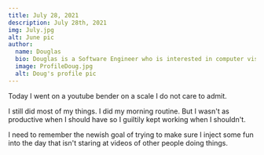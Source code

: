 ```yaml
---
title: July 28, 2021
description: July 28th, 2021
img: July.jpg
alt: June pic
author:
  name: Douglas
  bio: Douglas is a Software Engineer who is interested in computer vision and our quest for strong AI. He also is constantly looking for ways to push the envelope of his personal mental and physical fitness.
  image: ProfileDoug.jpg
  alt: Doug's profile pic
---
```


Today I went on a youtube bender on a scale I do not care to admit.

I still did most of my things.
I did my morning routine. But I wasn't as productive when I should have so I guiltily kept working when I shouldn't.

I need to remember the newish goal of trying to make sure I inject some fun into the day that isn't staring at videos of other people doing things.
